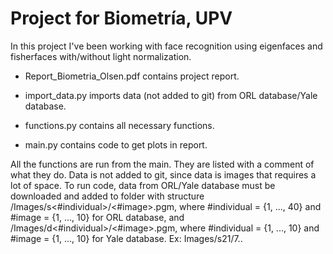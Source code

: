 # Project for Biometría, UPV

In this project I've been working with face recognition using eigenfaces and fisherfaces with/without light normalization. 

- Report_Biometria_Olsen.pdf contains project report. 

- import_data.py imports data (not added to git) from ORL database/Yale database. 

- functions.py contains all necessary functions. 

- main.py contains code to get plots in report. 


All the functions are run from the main. They are listed with a comment of what they do. Data is not added to git, since data is images that requires a lot of space. To run code, data from ORL/Yale database must be downloaded and added to folder with structure /Images/s<#individual>/<#image>.pgm, where #individual = {1, ..., 40} and #image = {1, ..., 10} for ORL database, and /Images/d<#individual>/<#image>.pgm, where #individual = {1, ..., 10} and #image = {1, ..., 10} for Yale database. Ex: Images/s21/7..
